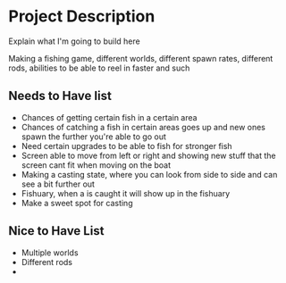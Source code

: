 # Project Description

Explain what I'm going to build here

Making a fishing game, different worlds, different spawn rates, different rods, abilities to be able to reel in faster and such

## Needs to Have list

- Chances of getting certain fish in a certain area
- Chances of catching a fish in certain areas goes up and new ones spawn the further you're able to go out
- Need certain upgrades to be able to fish for stronger fish
- Screen able to move from left or right and showing new stuff that the screen cant fit when moving on the boat
- Making a casting state, where you can look from side to side and can see a bit further out
- Fishuary, when a is caught it will show up in the fishuary
- Make a sweet spot for casting 

## Nice to Have List

- Multiple worlds
- Different rods 
- 